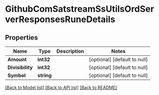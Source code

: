 # GithubComSatstreamSsUtilsOrdServerResponsesRuneDetails

## Properties
Name | Type | Description | Notes
------------ | ------------- | ------------- | -------------
**Amount** | **int32** |  | [optional] [default to null]
**Divisibility** | **int32** |  | [optional] [default to null]
**Symbol** | **string** |  | [optional] [default to null]

[[Back to Model list]](../README.md#documentation-for-models) [[Back to API list]](../README.md#documentation-for-api-endpoints) [[Back to README]](../README.md)

